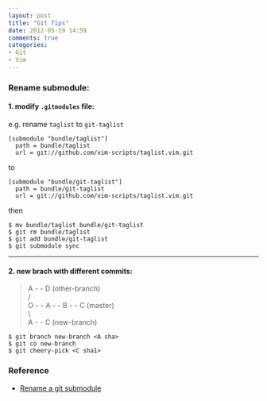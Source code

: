 ```yaml
---
layout: post
title: "Git Tips"
date: 2012-05-19 14:59
comments: true
categories: 
- Git
- Vim
---
```


### Rename submodule:

#### 1. modify `.gitmodules` file:

e.g. rename `taglist` to `git-taglist`

    [submodule "bundle/taglist"]
      path = bundle/taglist
      url = git://github.com/vim-scripts/taglist.vim.git

to
    
    [submodule "bundle/git-taglist"]
      path = bundle/git-taglist
      url = git://github.com/vim-scripts/taglist.vim.git

then

    $ mv bundle/taglist bundle/git-taglist
    $ git rm bundle/taglist
    $ git add bundle/git-taglist
    $ git submodule sync

---
#### 2. new brach with different commits:

>    A - - D  (other-branch)  
>   /  
> O - - A - - B - - C  (master)  
>   \  
>    A - - C (new-branch)

    $ git branch new-branch <A sha>
    $ git co new-branch
    $ git cheery-pick <C sha1>

### Reference

- [Rename a git submodule][]

[Rename a git submodule]: http://stackoverflow.com/questions/4526910/rename-a-git-submodule
